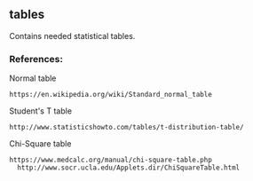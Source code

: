 ## tables

Contains needed statistical tables.

### References:

Normal table

    https://en.wikipedia.org/wiki/Standard_normal_table

Student's T table

    http://www.statisticshowto.com/tables/t-distribution-table/

Chi-Square table

	https://www.medcalc.org/manual/chi-square-table.php
      http://www.socr.ucla.edu/Applets.dir/ChiSquareTable.html

